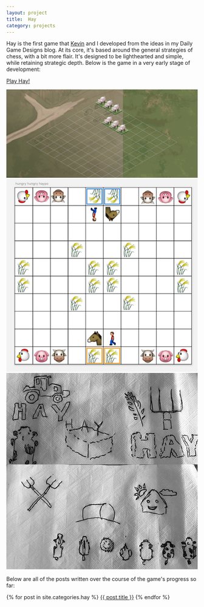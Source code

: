 ```yaml
---
layout: project
title:  Hay
category: projects
---
```

Hay is the first game that [Kevin](http://kevinmcgillivray.net "Kevin McGillivray") and I developed from the ideas in my Daily Game Designs blog.  At its core, it's based around the general strategies of chess, with a bit more flair.  It's designed to be lighthearted and simple, while retaining strategic depth. Below is the game in a very early stage of development:

<a href="http://sandcastle.co/dicey/" target="_blank" class="db br3 bw1 bree tc neutral b ba b--neutral pv2 ph4">Play Hay!</a>

![hay_image01](/img/hay1.png)
![hay_image02](/img/hay2.png)
![hay_image03](/img/hay3.jpeg)

Below are all of the posts written over the course of the game's progress so far:

{% for post in site.categories.hay %}
<a href="{{ post.url }}">{{ post.title }}</a>
{% endfor %}